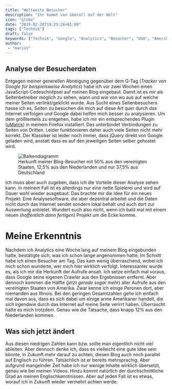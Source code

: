 ```yaml
---
title: "Weltweite Besucher"
description: "Ihr kommt von überall auf der Welt"
icon: "globe"
date: "2019-02-20T19:25:26+01:00"
tags: ["Technik"]
draft: false
keywords: ["Technik", "Google", "Analytics", "Besucher", "USA", "Amerika", "Niederlande", "Deutschland"]
author:
 - "marius"
---
```


## Analyse der Besucherdaten

Entgegen meiner generellen Abneigung gegenüber dem G-Tag (_Tracker von Google für beispielsweise Analytics_) habe ich vor zwei Wochen einen JavaScript-Codeschnitpsel auf meinen Blog eingebaut. Damit ist es mir als Seitenbetreiber möglich zu sehen, wann und wie von wo aus auf welche meiner Seiten verlinkt/geklickt wurde. Aus Sucht eines Seitenbesuchers hasse ich es, Seiten zu besuchen die mich auf diese Art quer durch das Internet verfolgen und Google dabei helfen mich besser zu analysieren. Um dem größtenteils zu entgehen, habe ich mir ein entsprechendes Plugin ([uMatrix](https://addons.mozilla.org/de/firefox/addon/umatrix/)) in meinem Firefox installiert. Das unterbindet Verbindungen zu Seiten von Dritten. Leider funktionieren daher auch viele Seiten nicht mehr korrekt. Der Klassiker ist leider noch immer, dass jQuery direkt von Google geladen wird, anstatt dass es auf den jeweiligen Seiten selber gehostet wird.

<figure class="right col2">
    <img
        style="background:white;"
        alt="Balkendiagramm"
        src="/img/besucher_herkunft.webp"
        srcset="/img/besucher_herkunft_small.webp  480w,
                /img/besucher_herkunft.webp        640w"
    />
    <figcaption>Herkunft meiner Blog-Besucher mit 50% aus den vereinigten Staaten, 12,5% aus den Niederlanden und nur 37,5% aus Deutschland</figcaption>
</figure>

Ich muss aber auch zugeben, dass ich die Vorteile dieser Analyse sehen kann. In meinem Fall ist es allerdings nur eine nette Spielerei und wird auf Dauer wohl wieder ausgebaut. Das brachte mir die Idee für ein neues Projekt: Eine Analysesoftware, die aber dezentral arbeitet und die Daten nicht durch das Internet sendet sondern lokal behält und auch dort zur Auswertung anbietet. Wundert euch also nicht, wenn ich bald mal mit einem neuen (_hoffentlich dann fertigen_) Projekt um die Ecke komme.


# Meine Erkenntnis

Nachdem ich Analytics eine Woche lang auf meinem Blog eingebunden hatte, bestätigte sich, was ich schon lange angenommen hatte: Im Schnitt habe ich einen Besucher am Tag. Das kam wenig überraschend, wobei ich mich schon wunderte, wer mich hier wirklich verfolgt. Interessanter wurde es, als ich mir die Herkunft der Aufrufe ansah. Ich setze einfach mal voraus, dass Google seine eigenen Crawler aus den Ergebnissen entfernt. Aber dennoch kommen die Hälfte (_jetzt gerade sogar mehr_) aller Aufrufe aus den vereinigten Staaten von Amerika. Zwar kenne ich einige Peronen dort, aber niemanden aus Illinois. Bei den geringen Gesamtzahlen gehe ich einfach mal davon aus, dass es sich dabei um einige arme Amerikaner handelt, die sich irgendwie durch das Internet auf meine Seite verirrt haben. Überrascht hatte es mich trotzdem. Genau wie die Tatsache, dass knapp 12% aus den Niederlanden kommen.


## Was sich jetzt ändert

Aus diesen niedrigen Zahlen kann bzw. sollte man eigentlich nicht viel ableiten. Aber dennoch denke ich, dass es vielleicht eine gute Idee sein könnte, in Zukunft mehr darauf zu achten, diesen Blog auch noch parallel auf Englisch zu führen. Tatsächlich ist er bereits mehrsprachig. Aber aufgrund mangelnder Zeit habe ich nur wenige Inhalte wirklich übersetzt, genau wie bei meinen Videos. Hinzu kommt natürlich der durchschnittliche Grad an meinen Englischkenntnissen. Aber auf jeden Fall ist es etwas, worauf ich in Zukunft wieder vermehrt achten werde.

